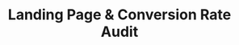 ---
title: "Landing Page & Conversion Rate Audit"
description: "A 20-minute, private video with easy-to-implement advice that will improve your landing page conversion rate."
icon: "hardhat"
eleventyExcludeFromCollections: false
excludeFromSitemap: true
directURL: "https://georgemc.co.uk/consulting/landing-page-audit/"
---